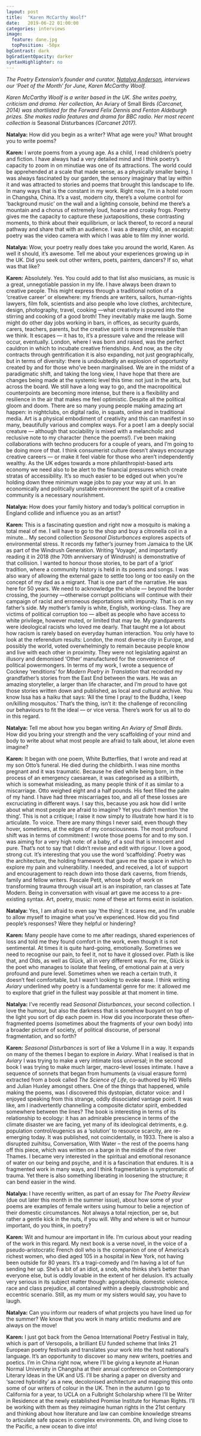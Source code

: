 ```yaml
---
layout: post
title:  "Karen McCarthy Woolf"
date:   2019-06-22 01:00:00
categories: interviews
image:
  feature: dane.jpg
  topPosition: -50px
bgContrast: dark
bgGradientOpacity: darker
syntaxHighlighter: no
---
```


<em>The Poetry Extension’s founder and curator, <a href="http://www.natalyaanderson.com" target="_blank">Natalya Anderson</a>, interviews our ‘Poet of the Month’ for June, Karen McCarthy Woolf.</em>
<br/>

<em>Karen McCarthy Woolf is a writer based in the UK. She writes poetry, criticism and drama. Her collection, </em>An Aviary of Small Birds<em> (Carcanet, 2014) was shortlisted for the Forward Felix Dennis and Fenton Aldeburgh prizes. She makes radio features and drama for BBC radio. Her most recent collection is </em>Seasonal Disturbances<em> (Carcanet 2017).</em>



<strong>Natalya:</strong> How did you begin as a writer? What age were you? What brought you to write poems?

<strong>Karen:</strong> I wrote poems from a young age. As a child, I read children’s poetry and fiction. I have always had a very detailed mind and I think poetry’s capacity to zoom in on minutiae was one of its attractions. The world could be apprehended at a scale that made sense, as a physically smaller being. I was always fascinated by our garden, the sensory imaginary that lay within it and was attracted to stories and poems that brought this landscape to life. In many ways that is the constant in my work. Right now, I’m in a hotel room in Changsha, China. It’s a vast, modern city, there’s a volume control for ‘background music’ on the wall and a lighting console, behind me there’s a mountain and a chorus of extremely loud, hoarse and croaky frogs. Poetry gives me the capacity to capture these juxtapositions, these contrasting moments, to think about their equilibrium, or lack thereof, to record a neural pathway and share that with an audience. I was a dreamy child, an escapist: poetry was the video camera with which I was able to film my inner world.

<strong>Natalya:</strong> Wow, your poetry really does take you around the world, Karen. As well it should, it’s awesome. Tell me about your experiences growing up in the UK. Did you seek out other writers, poets, painters, dancers? If so, what was that like?

<strong>Karen:</strong> Absolutely. Yes. You could add to that list also musicians, as music is a great, unnegotiable passion in my life. I have always been drawn to creative people. This might express through a traditional notion of a ‘creative career’ or elsewhere: my friends are writers, sailors, human-rights lawyers, film folk, scientists and also people who love clothes, architecture, design, photography, travel,  cooking ––what creativity is poured into the stirring and cooking of a good broth! They inevitably make me laugh. Some might do other day jobs working in bars, in offices, as security guards, carers, teachers, parents, but the creative spirit is more irrepressible than we think. It escapes –– it has to, it’s a pressure valve and the release will occur, eventually. London, where I was born and raised, was the perfect cauldron in which to incubate creative friendships. And now, as the city contracts through gentrification it is also expanding, not just geographically, but in terms of diversity: there is undoubtedly an explosion of opportunity created by and for those who’ve been marginalised. We are in the midst of a paradigmatic shift, and taking the long view, I have hope that there are changes being made at the systemic level this time: not just in the arts, but across the board. We still have a long way to go, and the macropolitical counterpoints are becoming more intense, but there is a flexibility and resilience in the air that makes me feel optimistic. Despite all the political gloom and doom. There are so many young people making amazing art happen: in nightclubs, on digital radio, in squats, online and in traditional media. Art is a physical embodiment of creativity and this can manifest in so many, beautifully various and complex ways. For a poet I am a deeply social creature –– although that sociability is mixed with a melancholic and reclusive note to my character (hence the poems!). I’ve been making collaborations with techno producers for a couple of years, and I’m going to be doing more of that. I think consumerist culture doesn’t always encourage creative careers –– or make it feel viable for those who aren’t independently wealthy. As the UK edges towards a more philanthropist-based arts economy we need also to be alert to the financial pressures which create stratas of accessibility. It’s so much easier to be edged out when you’re holding down three minimum wage jobs to pay your way at uni.  In an economically and politically unstable environment the spirit of a creative community is a necessary nourishment.

<strong>Natalya:</strong> How does your family history and today’s political corruption in England collide and influence you as an artist?

<strong>Karen:</strong> This is a fascinating question and right now a mosquito is making a total meal of me. I will have to go to the shop and buy a citronella coil in a minute… My second collection <em>Seasonal Disturbances</em> explores aspects of environmental stress. It records my father’s journey from Jamaica to the UK as part of the Windrush Generation. Writing ‘Voyage’, and importantly reading it in 2018 (the 70th anniversary of Windrush) is demonstrative of that collision. I wanted to honour those stories, to be part of a ‘griot’ tradition, where a community history is held in its poems and songs. I was also wary of allowing the external gaze to settle too long or too easily on the concept of my dad as a migrant. That is one part of the narrative. He was here for 50 years. We need to acknowledge the whole –– beyond the border crossing, the journey ––otherwise corrupt politicians will continue with their campaign of racist and erroneous deportations with impunity. That is on my father’s side. My mother’s family is white, English, working-class. They are victims of political corruption too –– albeit as people who have access to white privilege, however muted, or limited that may be. My grandparents were ideological racists who loved me dearly. That taught me a lot about how racism is rarely based on everyday human interaction. You only have to look at the referendum results: London, the most diverse city in Europe, and possibly the world, voted overwhelmingly to remain because people know and live with each other in proximity. They were not legislating against an illusory and demonised ‘Other’ manufactured for the convenience of political powermongers. In terms of my work, I wrote a sequence of Cockney ‘renditions’ for <em>Modern Poetry in Translation</em> that recorded my grandfather’s stories from the East End between the wars. He was an amazing storyteller, a larger than life character, and I’m proud to have got those stories written down and published, as local and cultural archive. You know Issa has a haiku that says: ‘All the time I pray/ to the Buddha, I keep on/killing mosquitos.’ That’s the thing, isn’t it: the challenge of reconciling our behaviours to fit the ideal –– or vice versa. There’s work for us all to do in this regard.

<strong>Natalya:</strong> Tell me about how you began writing <em>An Aviary of Small Birds</em>. How did you bring your strength and the very scaffolding of your mind and body to write about what most people are afraid to talk about, let alone even imagine?

<strong>Karen:</strong> It began with one poem, White Butterflies, that I wrote and read at my son Otto’s funeral. He died during the childbirth. I was nine months pregnant and it was traumatic. Because he died while being born, in the process of an emergency caesarean, it was categorised as a stillbirth, which is somewhat misleading, as many people think of it as similar to a miscarriage. Otto weighed eight and a half pounds. His feet filled the palm of my hand. I have had three miscarriages too, and all of these losses are excruciating in different ways. I say this, because you ask how did I write about what most people are afraid to imagine? Yet you didn’t mention ‘the thing’. This is not a critique; I raise it now simply to illustrate how hard it is to articulate. To voice. There are many things I never said, even though they hover, sometimes, at the edges of my consciousness. The most profound shift was in terms of commitment: I wrote those poems for and to my son. I was aiming for a very high note: of a baby, of a soul that is innocent and pure. That’s not to say that I didn’t revise and edit with rigour. I love a good, strong cut. It’s interesting that you use the word ‘scaffolding’. Poetry was the architecture, the holding framework that gave me the space in which to explore my pain and vulnerability. I needed, and received, a lot of support and encouragement to reach down into those dark caverns, from friends, family and fellow writers. Pascale Petit, whose body of work on transforming trauma through visual art is an inspiration, ran classes at Tate Modern. Being in conversation with visual art gave me access to a pre-existing syntax. Art, poetry, music: none of these art forms exist in isolation.

<strong>Natalya:</strong> Yes, I am afraid to even say ‘the thing’. It scares me, and I’m unable to allow myself to imagine what you’ve experienced. How did you find people’s responses? Were they helpful or hindering?

<strong>Karen:</strong> Many people have come to me after readings, shared experiences of loss and told me they found comfort in the work, even though it is not sentimental. At times it is quite hard-going, emotionally. Sometimes we need to recognise our pain, to feel it, not to have it glossed over. Plath is like that, and Olds, as well as Glück, all in very different ways. For me, Glück is the poet who manages to isolate that feeling, of emotional pain at a very profound and pure level. Sometimes when we reach a certain truth, it doesn’t feel comfortable, but I wasn’t looking to evoke ease. I think writing <em>Aviary</em> underlined why poetry is a fundamental genre for me: it allowed me to explore that grief in the fullest way possible at that moment in time.

<strong>Natalya:</strong> I’ve recently read <em>Seasonal Disturbances</em>, your second collection. I love the humour, but also the darkness that is somehow buoyant on top of the light you sort of dip each poem in. How did you incorporate these often-fragmented poems (sometimes about the fragments of your own body) into a broader picture of society, of political discourse, of personal fragmentation, and so forth?

<strong>Karen:</strong> <em>Seasonal Disturbances</em> is sort of like a Volume II in a way. It expands on many of the themes I began to explore in <em>Aviary</em>. What I realised is that in <em>Aviary</em> I was trying to make a very intimate loss universal; in the second book I was trying to make much larger, macro-level losses intimate. I have a sequence of sonnets that began from humuments (a visual erasure form) extracted from a book called <em>The Science of Life</em>, co-authored by HG Wells and Julian Huxley amongst others. One of the things that happened, while making the poems, was I discovered this dystopian, dictator voice: and I enjoyed speaking from this strange, oddly dissociated vantage point. It was like, am I inadvertently channelling a composite dictator spirit, embedded somewhere between the lines? The book is interesting in terms of its relationship to ecology: it has an admirable prescience in terms of the climate disaster we are facing, yet many of its ideological detriments, e.g. population control/eugenics as a ‘solution’ to resource scarcity, are re-emerging today. It was published, not coincidentally, in 1933. There is also a disrupted zuihitsu, Conversation, With Water – the rest of the poems hang off this piece, which was written on a barge in the middle of the river Thames. I became very interested in the spiritual and emotional resonance of water on our being and psyche, and it is a fascination that endures. It is a fragmented work in many ways, and I think fragmentation is symptomatic of trauma. Yet there is also something liberating in loosening the structure; it can bend easier in the wind.

<strong>Natalya:</strong> I have recently written, as part of an essay for <em>The Poetry Review</em> (due out later this month in the summer issue), about how some of your poems are examples of female writers using humour to belie a rejection of their domestic circumstances. Not always a total rejection, per se, but rather a gentle kick in the nuts, if you will. Why and where is wit or humour important, do you think, in poetry?

<strong>Karen:</strong> Wit and humour are important in life. I’m curious about your reading of the work in this regard. My next book is a verse novel, in the voice of a pseudo-aristocratic French doll who is the companion of one of America’s richest women, who died aged 105 in a hospital in New York, not having been outside for 80 years. It’s a tragi-comedy and I’m having a lot of fun sending her up. She’s a bit of an idiot, a snob, who thinks she’s better than everyone else, but is oddly lovable in the extent of her delusion. It’s actually very serious in its subject matter though: agoraphobia, domestic violence, race and class prejudice, all contained within a deeply claustrophobic and eccentric scenario. Still, as my mum or my sisters would say, you have to laugh.

<strong>Natalya:</strong> Can you inform our readers of what projects you have lined up for the summer? We know that you work in many artistic mediums and are always on the move!

<strong>Karen:</strong> I just got back from the Genoa International Poetry Festival in Italy, which is part of Versopolis, a brilliant EU funded scheme that links 21 European poetry festivals and translates your work into the host national’s language. It’s an opportunity to discover so many new writers, poetries and poetics. I’m in China right now, where I’ll be giving a keynote at Hunan Normal University in Changsha at their annual conference on Contemporary Literary Ideas in the UK and US. I’ll be sharing a paper on diversity and ‘sacred hybridity’ as a new, decolonised architecture and mapping this onto some of our writers of colour in the UK.  Then in the autumn I go to California for a year, to UCLA on a Fulbright Scholarship where I’ll be Writer in Residence at the newly established Promise Institute for Human Rights. I’ll be working with them as they reimagine human rights in the 21st century and thinking about how literature and law can combine knowledge streams to articulate safe spaces in complex environments.  Oh, and living close to the Pacific, a new ocean to dive into!
